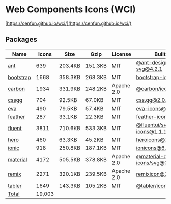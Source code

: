 # Web Components Icons (WCI)

[https://cenfun.github.io/wci/](https://cenfun.github.io/wci/)
## Packages
|Name                            |Icons     |Size      |Gzip      |License   |Built from                    
|--------------------------------|----------|----------|----------|----------|------------------------------
|[ant](packages/ant)             |639       |203.4KB   |151.3KB   |MIT       |[@ant-design/icons-svg@4.2.1](https://github.com/ant-design/ant-design-icons)
|[bootstrap](packages/bootstrap) |1668      |358.3KB   |268.3KB   |MIT       |[bootstrap-icons@1.8.1](https://github.com/twbs/icons)
|[carbon](packages/carbon)       |1934      |331.9KB   |248.2KB   |Apache 2.0|[@carbon/icons@10.48.0](https://github.com/carbon-design-system/carbon)
|[cssgg](packages/cssgg)         |704       |92.5KB    |67.0KB    |MIT       |[css.gg@2.0.0](https://github.com/astrit/css.gg)
|[eva](packages/eva)             |490       |79.5KB    |57.4KB    |MIT       |[eva-icons@1.1.3](https://github.com/akveo/eva-icons)
|[feather](packages/feather)     |287       |33.1KB    |22.3KB    |MIT       |[feather-icons@4.29.0](https://github.com/feathericons/feather)
|[fluent](packages/fluent)       |3811      |710.6KB   |533.3KB   |MIT       |[@fluentui/svg-icons@1.1.164](https://github.com/microsoft/fluentui-system-icons)
|[hero](packages/hero)           |460       |63.3KB    |45.2KB    |MIT       |[heroicons@1.0.6](https://github.com/tailwindlabs/heroicons)
|[ionic](packages/ionic)         |918       |250.8KB   |187.1KB   |MIT       |[ionicons@6.0.1](https://github.com/ionic-team/ionicons)
|[material](packages/material)   |4172      |505.5KB   |378.8KB   |Apache 2.0|[@material-design-icons/svg@0.10.8](https://github.com/marella/material-design-icons)
|[remix](packages/remix)         |2271      |320.1KB   |239.5KB   |Apache 2.0|[remixicon@2.5.0](https://github.com/Remix-Design/RemixIcon)
|[tabler](packages/tabler)       |1649      |143.3KB   |105.2KB   |MIT       |[@tabler/icons@1.60.0](https://github.com/tabler/tabler-icons)
|[Total](https://cenfun.github.io/wci/)|19,003    |          |          |          |                              